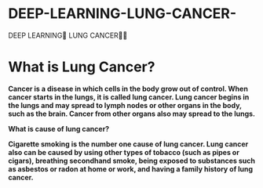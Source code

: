 # DEEP-LEARNING-LUNG-CANCER-
DEEP LEARNING🧠 LUNG CANCER👨‍⚕️
# What is Lung Cancer?
**Cancer is a disease in which cells in the body grow out of control. When cancer starts in the lungs, it is called lung cancer. Lung cancer begins in the lungs and may spread to lymph nodes or other organs in the body, such as the brain. Cancer from other organs also may spread to the lungs.**

**What is cause of lung cancer?**

**Cigarette smoking is the number one cause of lung cancer. Lung cancer also can be caused by using other types of tobacco (such as pipes or cigars), breathing secondhand smoke, being exposed to substances such as asbestos or radon at home or work, and having a family history of lung cancer.**
